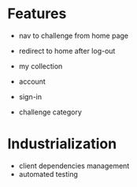 # Features

- nav to challenge from home page
- redirect to home after log-out

- my collection
- account
- sign-in
- challenge category

# Industrialization

- client dependencies management
- automated testing
